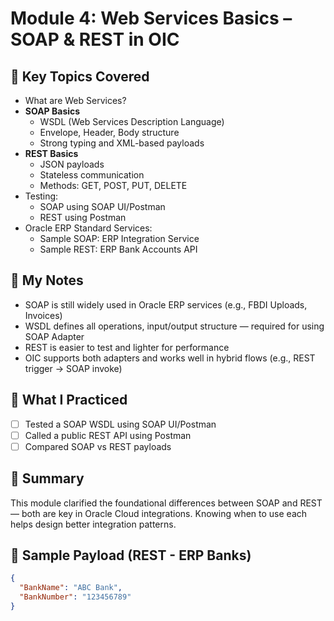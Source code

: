 # Module 4: Web Services Basics – SOAP & REST in OIC

## 🔑 Key Topics Covered
- What are Web Services?
- **SOAP Basics**
  - WSDL (Web Services Description Language)
  - Envelope, Header, Body structure
  - Strong typing and XML-based payloads
- **REST Basics**
  - JSON payloads
  - Stateless communication
  - Methods: GET, POST, PUT, DELETE
- Testing:
  - SOAP using SOAP UI/Postman
  - REST using Postman
- Oracle ERP Standard Services:
  - Sample SOAP: ERP Integration Service
  - Sample REST: ERP Bank Accounts API

## 🧠 My Notes
- SOAP is still widely used in Oracle ERP services (e.g., FBDI Uploads, Invoices)
- WSDL defines all operations, input/output structure — required for using SOAP Adapter
- REST is easier to test and lighter for performance
- OIC supports both adapters and works well in hybrid flows (e.g., REST trigger → SOAP invoke)

## 🧪 What I Practiced
- [ ] Tested a SOAP WSDL using SOAP UI/Postman
- [ ] Called a public REST API using Postman
- [ ] Compared SOAP vs REST payloads

## 📌 Summary
This module clarified the foundational differences between SOAP and REST — both are key in Oracle Cloud integrations. Knowing when to use each helps design better integration patterns.

## 📎 Sample Payload (REST - ERP Banks)
```json
{
  "BankName": "ABC Bank",
  "BankNumber": "123456789"
}
